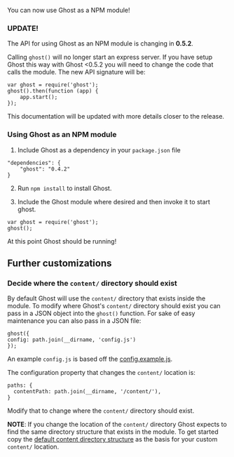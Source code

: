 You can now use Ghost as a NPM module!

### UPDATE! 

The API for using Ghost as an NPM module is changing in **0.5.2**. 

Calling `ghost()` will no longer start an express server. If you have setup Ghost this way with Ghost <0.5.2 you will need to change the code that calls the module. The new API signature will be:

```
var ghost = require('ghost');
ghost().then(function (app) {
    app.start();
});
``` 

This documentation will be updated with more details closer to the release.

### Using Ghost as an NPM module

1.  Include Ghost as a dependency in your `package.json` file

  ```
"dependencies": {
      "ghost": "0.4.2"
}
  ```

2.  Run `npm install` to install Ghost.

3.  Include the Ghost module where desired and then invoke it to start ghost.

  ```
var ghost = require('ghost');
ghost();
  ```

At this point Ghost should be running!

## Further customizations

### Decide where the `content/` directory should exist

By default Ghost will use the `content/` directory that exists inside the module.  To modify where Ghost's `content/` directory should exist you can pass in a JSON object into the `ghost()` function.  For sake of easy maintenance you can also pass in a JSON file:

  ```
ghost({
  config: path.join(__dirname, 'config.js')
});
  ```

An example `config.js` is based off the [config.example.js](https://github.com/TryGhost/Ghost/blob/master/config.example.js).

The configuration property that changes the `content/` location is:

```
paths: {
  contentPath: path.join(__dirname, '/content/'),
}
```

Modify that to change where the `content/` directory should exist.

**NOTE**:  If you change the location of the `content/` directory Ghost expects to find the same directory structure that exists in the module.  To get started copy the [default content directory structure](https://github.com/TryGhost/Ghost/tree/master/content) as the basis for your custom `content/` location.